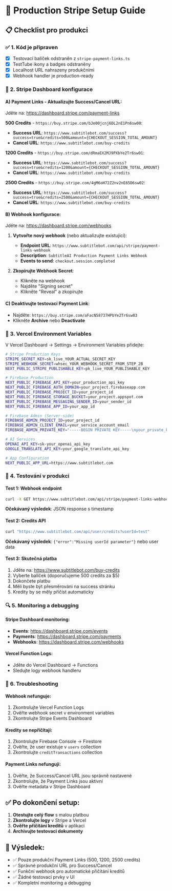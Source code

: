 # 🚀 Production Stripe Setup Guide

## 📋 **Checklist pro produkci**

### ✅ **1. Kód je připraven**
- [x] Testovací balíček odstraněn z `stripe-payment-links.ts`
- [x] TestTube ikony a badges odstraněny
- [x] Localhost URL nahrazeny produkčními
- [x] Webhook handler je production-ready

### 🔧 **2. Stripe Dashboard konfigurace**

#### **A) Payment Links - Aktualizujte Success/Cancel URL:**

Jděte na: https://dashboard.stripe.com/payment-links

**500 Credits** - `https://buy.stripe.com/bJe00jcnj6DL2nE1Pn6sw00`:
- **Success URL**: `https://www.subtitlebot.com/success?success=true&credits=500&amount={CHECKOUT_SESSION_TOTAL_AMOUNT}`
- **Cancel URL**: `https://www.subtitlebot.com/buy-credits`

**1200 Credits** - `https://buy.stripe.com/dRmaEX2MJ9PXbYe2Tr6sw01`:
- **Success URL**: `https://www.subtitlebot.com/success?success=true&credits=1200&amount={CHECKOUT_SESSION_TOTAL_AMOUNT}`
- **Cancel URL**: `https://www.subtitlebot.com/buy-credits`

**2500 Credits** - `https://buy.stripe.com/4gM6oH72Z2nv2nE65D6sw02`:
- **Success URL**: `https://www.subtitlebot.com/success?success=true&credits=2500&amount={CHECKOUT_SESSION_TOTAL_AMOUNT}`
- **Cancel URL**: `https://www.subtitlebot.com/buy-credits`

#### **B) Webhook konfigurace:**

Jděte na: https://dashboard.stripe.com/webhooks

1. **Vytvořte nový webhook** (nebo aktualizujte existující):
   - **Endpoint URL**: `https://www.subtitlebot.com/api/stripe/payment-links-webhook`
   - **Description**: `SubtitleAI Production Payment Links Webhook`
   - **Events to send**: `checkout.session.completed`

2. **Zkopírujte Webhook Secret**:
   - Klikněte na webhook
   - Najděte "Signing secret"
   - Klikněte "Reveal" a zkopírujte

#### **C) Deaktivujte testovací Payment Link:**
- Najděte: `https://buy.stripe.com/aFacN58737HPbYe2Tr6sw03`
- Klikněte **Archive** nebo **Deactivate**

### 🔑 **3. Vercel Environment Variables**

V Vercel Dashboard → Settings → Environment Variables přidejte:

```bash
# Stripe Production Keys
STRIPE_SECRET_KEY=sk_live_YOUR_ACTUAL_SECRET_KEY
STRIPE_WEBHOOK_SECRET=whsec_YOUR_WEBHOOK_SECRET_FROM_STEP_2B
NEXT_PUBLIC_STRIPE_PUBLISHABLE_KEY=pk_live_YOUR_PUBLISHABLE_KEY

# Firebase Production
NEXT_PUBLIC_FIREBASE_API_KEY=your_production_api_key
NEXT_PUBLIC_FIREBASE_AUTH_DOMAIN=your_project.firebaseapp.com
NEXT_PUBLIC_FIREBASE_PROJECT_ID=your_project_id
NEXT_PUBLIC_FIREBASE_STORAGE_BUCKET=your_project.appspot.com
NEXT_PUBLIC_FIREBASE_MESSAGING_SENDER_ID=your_sender_id
NEXT_PUBLIC_FIREBASE_APP_ID=your_app_id

# Firebase Admin (Server-side)
FIREBASE_ADMIN_PROJECT_ID=your_project_id
FIREBASE_ADMIN_CLIENT_EMAIL=your_service_account_email
FIREBASE_ADMIN_PRIVATE_KEY="-----BEGIN PRIVATE KEY-----\nyour_private_key\n-----END PRIVATE KEY-----\n"

# AI Services
OPENAI_API_KEY=sk-your_openai_api_key
GOOGLE_TRANSLATE_API_KEY=your_google_translate_api_key

# App Configuration
NEXT_PUBLIC_APP_URL=https://www.subtitlebot.com
```

### 🧪 **4. Testování v produkci**

#### **Test 1: Webhook endpoint**
```bash
curl -X GET https://www.subtitlebot.com/api/stripe/payment-links-webhook
```
**Očekávaný výsledek**: JSON response s timestamp

#### **Test 2: Credits API**
```bash
curl "https://www.subtitlebot.com/api/user/credits?userId=test"
```
**Očekávaný výsledek**: `{"error":"Missing userId parameter"}` nebo user data

#### **Test 3: Skutečná platba**
1. Jděte na: https://www.subtitlebot.com/buy-credits
2. Vyberte balíček (doporučujeme 500 credits za $5)
3. Dokončete platbu
4. Měli byste být přesměrováni na success stránku
5. Kredity by se měly přičíst automaticky

### 🔍 **5. Monitoring a debugging**

#### **Stripe Dashboard monitoring:**
- **Events**: https://dashboard.stripe.com/events
- **Payments**: https://dashboard.stripe.com/payments
- **Webhooks**: https://dashboard.stripe.com/webhooks

#### **Vercel Function Logs:**
- Jděte do Vercel Dashboard → Functions
- Sledujte logy webhook handleru

### 🚨 **6. Troubleshooting**

#### **Webhook nefunguje:**
1. Zkontrolujte Vercel Function Logs
2. Ověřte webhook secret v environment variables
3. Zkontrolujte Stripe Events Dashboard

#### **Kredity se nepřičítají:**
1. Zkontrolujte Firebase Console → Firestore
2. Ověřte, že user existuje v `users` collection
3. Zkontrolujte `creditTransactions` collection

#### **Payment Links nefungují:**
1. Ověřte, že Success/Cancel URL jsou správně nastavené
2. Zkontrolujte, že Payment Links jsou aktivní
3. Ověřte metadata v Stripe Dashboard

## ✅ **Po dokončení setup:**

1. **Otestujte celý flow** s malou platbou
2. **Zkontrolujte logy** v Stripe a Vercel
3. **Ověřte přičítání kreditů** v aplikaci
4. **Archivujte testovací dokumenty**

## 🎯 **Výsledek:**

- ✅ Pouze produkční Payment Links (500, 1200, 2500 credits)
- ✅ Správné produkční URL pro Success/Cancel
- ✅ Funkční webhook pro automatické přičítání kreditů
- ✅ Žádné testovací prvky v UI
- ✅ Kompletní monitoring a debugging
